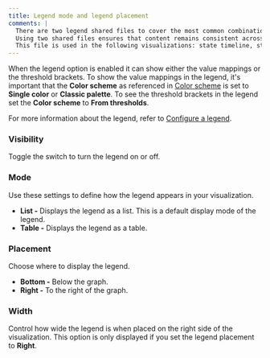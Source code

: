 ```yaml
---
title: Legend mode and legend placement
comments: |
  There are two legend shared files to cover the most common combinations of options. 
  Using two shared files ensures that content remains consistent across visualizations that share the same options and users don't have to figure out which options apply to a specific visualization when reading that content. 
  This file is used in the following visualizations: state timeline, status history
---
```


When the legend option is enabled it can show either the value mappings or the threshold brackets. To show the value mappings in the legend, it's important that the **Color scheme** as referenced in [Color scheme](https://metrics-dashboard.com/docs/metrics-dashboard/<METRICS_DASHBOARD_VERSION>/panels-visualizations/configure-standard-options/#color-scheme) is set to **Single color** or **Classic palette**. To see the threshold brackets in the legend set the **Color scheme** to **From thresholds**.

For more information about the legend, refer to [Configure a legend](https://metrics-dashboard.com/docs/metrics-dashboard/<METRICS_DASHBOARD_VERSION>/panels-visualizations/configure-legend/).

### Visibility

Toggle the switch to turn the legend on or off.

### Mode

Use these settings to define how the legend appears in your visualization.

- **List -** Displays the legend as a list. This is a default display mode of the legend.
- **Table -** Displays the legend as a table.

### Placement

Choose where to display the legend.

- **Bottom -** Below the graph.
- **Right -** To the right of the graph.

### Width

Control how wide the legend is when placed on the right side of the visualization. This option is only displayed if you set the legend placement to **Right**.
